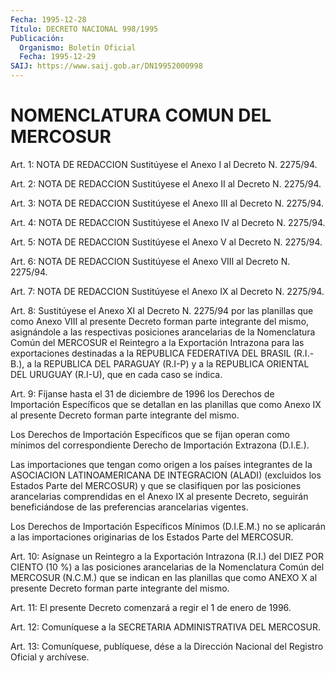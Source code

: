 ```yaml
---
Fecha: 1995-12-28
Título: DECRETO NACIONAL 998/1995
Publicación:
  Organismo: Boletín Oficial
  Fecha: 1995-12-29
SAIJ: https://www.saij.gob.ar/DN19952000998
---
```

# NOMENCLATURA COMUN DEL MERCOSUR

<a id="1"></a>
Art. 1: NOTA DE REDACCION Sustitúyese el Anexo I al Decreto N. 2275/94.

<a id="2"></a>
Art.  2: NOTA DE REDACCION Sustitúyese  el  Anexo  II al Decreto N. 2275/94.

<a id="3"></a>
Art. 3: NOTA DE REDACCION Sustitúyese el Anexo  III  al  Decreto N. 2275/94.

<a id="4"></a>
Art.  4: NOTA DE REDACCION Sustitúyese el Anexo IV al  Decreto N. 2275/94.

<a id="5"></a>
Art.  5: NOTA DE REDACCION  Sustitúyese  el  Anexo V al Decreto N. 2275/94.

<a id="6"></a>
Art. 6: NOTA DE REDACCION Sustitúyese el Anexo  VIII  al  Decreto N. 2275/94.

<a id="7"></a>
Art.  7: NOTA DE REDACCION Sustitúyese el Anexo IX al Decreto N. 2275/94.

<a id="8"></a>
Art.  8: Sustitúyese el Anexo XI al Decreto  N. 2275/94  por las  planillas  que  como  Anexo  VIII  al presente Decreto forman parte  integrante  del  mismo, asignándole a  las  respectivas posiciones  arancelarias de la  Nomenclatura  Común del MERCOSUR el Reintegro a  la  Exportación Intrazona para las exportaciones destinadas  a la REPUBLICA  FEDERATIVA  DEL  BRASIL  (R.I.-B.),  a la REPUBLICA DEL  PARAGUAY (R.I-P) y a la REPUBLICA ORIENTAL DEL URUGUAY (R.I-U), que  en cada caso se indica.

<a id="9"></a>
Art. 9:  Fíjanse hasta el 31 de diciembre de 1996 los  Derechos de  Importación  Específicos  que se detallan en las planillas que como  Anexo IX al presente Decreto  forman  parte  integrante  del mismo.

Los  Derechos  de  Importación Específicos que se fijan operan como  mínimos del correspondiente Derecho de Importación Extrazona (D.I.E.).

Las importaciones que  tengan  como origen a los países integrantes  de la ASOCIACION LATINOAMERICANA  DE INTEGRACION (ALADI) (excluidos  los  Estados  Parte  del MERCOSUR) y que  se  clasifiquen  por las  posiciones arancelarias  comprendidas  en  el  Anexo IX al presente  Decreto,  seguirán beneficiándose de las preferencias arancelarias  vigentes.

Los Derechos  de  Importación  Específicos Mínimos (D.I.E.M.) no se aplicarán a las importaciones originarias  de los Estados Parte del  MERCOSUR.

<a id="10"></a>
Art. 10:  Asígnase un Reintegro a la Exportación  Intrazona (R.I.)  del  DIEZ  POR  CIENTO (10 %) a las posiciones arancelarias de  la  Nomenclatura Común  del  MERCOSUR  (N.C.M.)  que  se indican en las  planillas  que  como  ANEXO  X  al  presente  Decreto forman parte  integrante del mismo.

<a id="11"></a>
Art. 11: El presente Decreto comenzará  a regir  el  1 de enero de  1996.

<a id="12"></a>
Art. 12: Comuníquese a la SECRETARIA ADMINISTRATIVA DEL MERCOSUR.

<a id="13"></a>
Art. 13: Comuníquese, publíquese, dése a la Dirección Nacional del Registro Oficial y archívese.